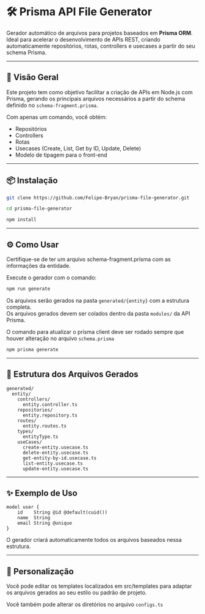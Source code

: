 # 🛠️ Prisma API File Generator

Gerador automático de arquivos para projetos baseados em **Prisma ORM**.  
Ideal para acelerar o desenvolvimento de APIs REST, criando automaticamente repositórios, rotas, controllers e usecases a partir do seu schema Prisma.

---

## 🚀 Visão Geral

Este projeto tem como objetivo facilitar a criação de APIs em Node.js com Prisma, gerando os principais arquivos necessários a partir do schema definido no `schema-fragment.prisma`.

Com apenas um comando, você obtém:

- Repositórios
- Controllers
- Rotas
- Usecases (Create, List, Get by ID, Update, Delete)
- Modelo de tipagem para o front-end

---

## 📦 Instalação

```bash
git clone https://github.com/Felipe-Bryan/prisma-file-generator.git
```

```bash
cd prisma-file-generator
```

```bash
npm install
```

---

## ⚙️ Como Usar

Certifique-se de ter um arquivo schema-fragment.prisma com as informações da entidade.

Execute o gerador com o comando:

```bash
npm run generate
```

Os arquivos serão gerados na pasta `generated/{entity}` com a estrutura completa.<br>
Os arquivos gerados devem ser colados dentro da pasta `modules/` da API Prisma.

O comando para atualizar o prisma client deve ser rodado sempre que houver alteração no arquivo `schema.prisma`

```bash
npm prisma generate
```

---

## 📁 Estrutura dos Arquivos Gerados

```
generated/
  entity/
    controllers/
      entity.controller.ts
    repositories/
      entity.repository.ts
    routes/
      entity.routes.ts
    types/
      entityType.ts
    useCases/
      create-entity.usecase.ts
      delete-entity.usecase.ts
      get-entity-by-id.usecase.ts
      list-entity.usecase.ts
      update-entity.usecase.ts
```

---

## ✨ Exemplo de Uso

```
model user {
    id    String @id @default(cuid())
    name  String
    email String @unique
}
```

O gerador criará automaticamente todos os arquivos baseados nessa estrutura.

---

## 🧩 Personalização

Você pode editar os templates localizados em src/templates para adaptar os arquivos gerados ao seu estilo ou padrão de projeto.

Você também pode alterar os diretórios no arquivo `configs.ts`
